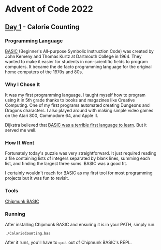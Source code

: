 # Advent of Code 2022
## [Day 1](https://adventofcode.com/2022/day/1) - Calorie Counting

### Programming Language 

[BASIC](https://en.wikipedia.org/wiki/BASIC) (Beginner's All-purpose Symbolic Instruction Code) was created by John Kemeny and Thomas Kurtz at Dartmouth College in 1964.
They wanted to make it easier for students in non-scientific fields to program computers.
It became the de facto programming language for the original home computers of the 1970s and 80s.

### Why I Chose It

It was my first programming language.
I taught myself how to program using it in 5th grade thanks to books and magazines like Creative Computing.
One of my first programs automated creating Dungeons and Dragons characters.
I also played around with making simple video games on the Atari 800, Commodore 64, and Apple II.

Dijkstra believed that [BASIC was a terrible first language to learn](https://www.goodreads.com/quotes/79997-it-is-practically-impossible-to-teach-good-programming-to-students#:~:text=%E2%80%9CIt%20is%20practically%20impossible%20to%20teach%20good%20programming%20to%20students,mutilated%20beyond%20hope%20of%20regeneration.%E2%80%9D).
But it served me well.

### How It Went

Fortunately today's puzzle was very straightforward.
It just required reading a file containing lists of integers separated by blank lines, summing each list, and finding the largest three sums.
BASIC was a good fit.

I certainly wouldn't reach for BASIC as my first tool for most programming projects but it was fun to revisit.

### Tools

[Chipmunk BASIC](http://www.nicholson.com/rhn/basic/)

### Running

After installing Chipmunk BASIC and ensuring it is in your PATH, simply run:

```
./CalorieCounting.bas
```

After it runs, you'll have to `quit` out of Chipmunk BASIC's REPL.